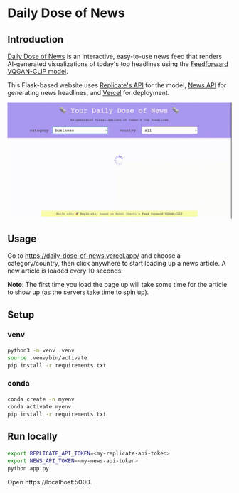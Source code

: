 # Daily Dose of News

## Introduction
[Daily Dose of News](https://daily-dose-of-news.vercel.app/) is an interactive, easy-to-use news feed that renders AI-generated visualizations of today's top headlines using the [Feedforward VQGAN-CLIP model](https://replicate.com/mehdidc/feed_forward_vqgan_clip).

This Flask-based website uses [Replicate's API](replicate.ai) for the model, [News API](https://newsapi.org/) for generating news headlines, and [Vercel](https://vercel.com) for deployment.


![Demo](images/demo.gif)

## Usage
Go to https://daily-dose-of-news.vercel.app/ and choose a category/country, then click anywhere to start loading up a news article. A new article is loaded every 10 seconds. 

**Note**: The first time you load the page up will take some time for the article to show up (as the servers take time to spin up). 

## Setup

### venv

```sh
python3 -m venv .venv
source .venv/bin/activate
pip install -r requirements.txt
```

### conda

```sh
conda create -n myenv
conda activate myenv
pip install -r requirements.txt
```

## Run locally

```sh
export REPLICATE_API_TOKEN=<my-replicate-api-token>
export NEWS_API_TOKEN=<my-news-api-token>
python app.py
```

Open https://localhost:5000.
